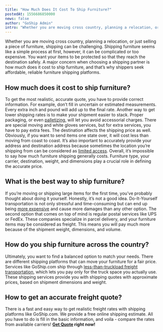 ```yaml
---
title: "How Much Does It Cost To Ship Furniture?"
postedAt: 1556686850000
news: false
author: "GoShip Admin"
intro: "Whether you are moving cross country, planning a relocation, or just selling a piece of furniture, shipping can be challenging. Shipping furniture seems like a simple process at first, however, it can be complicated or too expensive. You want your items to be protected so that they reach the destination safely. A major concern when choosing a shipping partner is how much does it cost to ship furniture, and that’s why shippers seek affordable, reliable furniture shipping platforms. \n\nHow much does it cost to"
---
```

Whether you are moving cross country, planning a relocation, or just selling a piece of furniture, shipping can be challenging. Shipping furniture seems like a simple process at first, however, it can be complicated or too expensive. You want your items to be protected so that they reach the destination safely. A major concern when choosing a shipping partner is how much does it cost to ship furniture, and that’s why shippers seek affordable, reliable furniture shipping platforms.

**How much does it cost to ship furniture?**
--------------------------------------------

To get the most realistic, accurate quote, you have to provide correct information. For example, don’t fill in uncertain or estimated measurements. Every extra inch and pound will add up to the final rate. Another way to get lower shipping rates is to make your shipment easier to stack. Proper packaging, or even [palletizing,](https://www.goship.com/blog/palletizing-ltl-freight-everything-you-need-to-know/) will let you avoid accessorial charges. There are special moving and white gloves services, but for extra services, you have to pay extra fees. The destination affects the shipping price as well. Obviously, if you want to send items one state over, it will cost less than moving from coast to coast. It’s also important to accurately provide your address and destination address because sometimes the location you’re shipping from can be considered as [limited access](https://www.goship.com/blog/limited-access-shipping-location/). Overall, it’s impossible to say how much furniture shipping generally costs. Furniture type, your carrier, destination, weight, and dimensions play a crucial role in defining the accurate price.

**What is the best way to ship furniture?**
-------------------------------------------

If you’re moving or shipping large items for the first time, you’ve probably thought about doing it yourself. Honestly, it’s not a good idea. Do-It-Yourself transportation is not only stressful and time-consuming but can end up being [more expensive](https://www.lifestorage.com/blog/moving/is-it-cheaper-to-ship-furniture-or-buy-new/) and cause more damages than any other option. The second option that comes on top of mind is regular postal services like UPS or FedEx. These companies specialize in parcel delivery, and your furniture items may be considered as freight. This means you will pay much more because of the shipment weight, dimensions, and volume.

**How do you ship furniture across the country?**
-------------------------------------------------

Ultimately, you want to find a balanced option to match your needs. There are different shipping platforms that can move your furniture for a fair price. Services like GoShip.com ship through [less-than-truckload freight transportation](https://www.goship.com/blog/what-is-less-than-truckload-shipping-and-how-can-it-benefit-you/), which lets you pay only for the truck space you actually use. These shipping services provide you with shipping quotes with approximate prices, based on shipment dimensions and weight.

**How to get an accurate freight quote?**
-----------------------------------------

There is a fast and easy way to get realistic freight rates with shipping platforms like GoShip.com. We provide a free online shipping estimate. All you have to do is fill in the basic information, and voila - compare the rates from available carriers! **[Get Quote](https://www.goship.com/) right now!**
